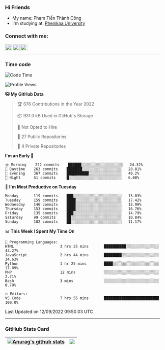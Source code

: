### Hi Friends

- My name: Phạm Tiến Thành Công
- I'm studying at: [Phenikaa University]


### Connect with me:
[<img align="left" alt="PhamTienThanhCong | Facebook" width="22px" src="https://upload.wikimedia.org/wikipedia/commons/thumb/1/16/Facebook-icon-1.png/640px-Facebook-icon-1.png" />][facebook]
[<img align="left" alt="PhamTienThanhCong | Zalo" width="22px" src="https://www.anphatpc.com.vn/template/anphat_2020v2/images/icon-zalo.jpg" />][zalo]
[<img align="left" alt="PhamTienThanhCong | LinkedIn" width="22px" src="https://cdn3.iconfinder.com/data/icons/inficons/512/linkedin.png" />][linkedin]

<br />

---

### Time code

<!--START_SECTION:waka-->
![Code Time](http://img.shields.io/badge/Code%20Time-548%20hrs%2016%20mins-blue)

![Profile Views](http://img.shields.io/badge/Profile%20Views-1-blue)

**🐱 My GitHub Data** 

> 🏆 676 Contributions in the Year 2022
 > 
> 📦 931.0 kB Used in GitHub's Storage 
 > 
> 🚫 Not Opted to Hire
 > 
> 📜 27 Public Repositories 
 > 
> 🔑 4 Private Repositories  
 > 
**I'm an Early 🐤** 

```text
🌞 Morning    222 commits    ██████░░░░░░░░░░░░░░░░░░░   24.32% 
🌆 Daytime    263 commits    ███████░░░░░░░░░░░░░░░░░░   28.81% 
🌃 Evening    367 commits    ██████████░░░░░░░░░░░░░░░   40.2% 
🌙 Night      61 commits     █░░░░░░░░░░░░░░░░░░░░░░░░   6.68%

```
📅 **I'm Most Productive on Tuesday** 

```text
Monday       119 commits    ███░░░░░░░░░░░░░░░░░░░░░░   13.03% 
Tuesday      159 commits    ████░░░░░░░░░░░░░░░░░░░░░   17.42% 
Wednesday    146 commits    ████░░░░░░░░░░░░░░░░░░░░░   15.99% 
Thursday     153 commits    ████░░░░░░░░░░░░░░░░░░░░░   16.76% 
Friday       135 commits    ███░░░░░░░░░░░░░░░░░░░░░░   14.79% 
Saturday     99 commits     ██░░░░░░░░░░░░░░░░░░░░░░░   10.84% 
Sunday       102 commits    ██░░░░░░░░░░░░░░░░░░░░░░░   11.17%

```


📊 **This Week I Spent My Time On** 

```text
💬 Programming Languages: 
HTML                     3 hrs 25 mins       ██████████░░░░░░░░░░░░░░░   43.27% 
JavaScript               2 hrs 44 mins       ████████░░░░░░░░░░░░░░░░░   34.63% 
Python                   1 hr 25 mins        ████░░░░░░░░░░░░░░░░░░░░░   17.89% 
PHP                      12 mins             ░░░░░░░░░░░░░░░░░░░░░░░░░   2.71% 
Bash                     3 mins              ░░░░░░░░░░░░░░░░░░░░░░░░░   0.79%

🔥 Editors: 
VS Code                  7 hrs 55 mins       █████████████████████████   100.0%

```


 Last Updated on 12/09/2022 09:50:03 UTC
<!--END_SECTION:waka-->

---

### GitHub Stats Card

| <a href="https://github.com/phamtienthanhcong"><img align="center" src="https://github-readme-stats.vercel.app/api?username=PhamTienThanhCong&show_icons=true&include_all_commits=true&theme=buefy&hide_border=true&theme=ocean_dark" alt="Anurag's github stats" /></a> | <a href="https://github.com/phamtienthanhcong"><img align="center" src="https://github-readme-stats.vercel.app/api/top-langs/?username=PhamTienThanhCong&layout=compact&theme=buefy&hide_border=true&theme=ocean_dark" /></a> |
| ------------- | ------------- |

[Phenikaa University]: https://phenikaa-uni.edu.vn/vi
[facebook]: https://www.facebook.com/phamtienthanhcong
[linkedin]: https://linkedin.com/in/phamtienthanhcong
[zalo]: https://zalo.me/0396396332
[tiktok]: https://www.tiktok.com/@phamtienthanhcong
[web]: https://github.com/PhamTienThanhCong/web_dev
[min project]: https://github.com/PhamTienThanhCong/Project-Of-Web
[c and cpp]: https://github.com/PhamTienThanhCong/Code_C_and_Cpro
[python]: https://github.com/PhamTienThanhCong/Python_beginer
